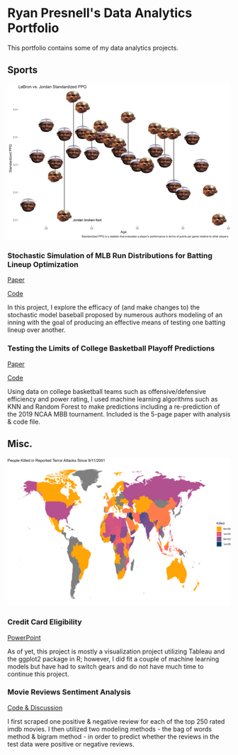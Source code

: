 # Ryan Presnell's Data Analytics Portfolio
This portfolio contains some of my data analytics projects.

## Sports

![Lebron vs. Jordan](lebronvsjordan.png)

### Stochastic Simulation of MLB Run Distributions for Batting Lineup Optimization

[Paper](MLBPaper.docx)

[Code]()

In this project, I explore the efficacy of (and make changes to) the stochastic model baseball proposed by numerous authors modeling of an inning with the goal of producing an effective means of testing one batting lineup over another.

### Testing the Limits of College Basketball Playoff Predictions

[Paper](College-Basketball-Analysis.docx)

[Code](College-Basketball-Analysis-Code.html)

Using data on college basketball teams such as offensive/defensive efficiency and power rating, I used machine learning algorithms such as KNN and Random Forest to make predictions including a re-prediction of the 2019 NCAA MBB tournament. Included is the 5-page paper with analysis & code file. 

## Misc.

![Map](map.png)

### Credit Card Eligibility 

[PowerPoint](Credit-Card-Eligibility-PPT.pptx)

As of yet, this project is mostly a visualization project utilizing Tableau and the ggplot2 package in R; however, I did fit a couple of machine learning models but have had to switch gears and do not have much time to continue this project.

### Movie Reviews Sentiment Analysis

[Code & Discussion](reviews-sentiment-analysis.html)

I first scraped one positive & negative review for each of the top 250 rated imdb movies. I then utilized two modeling methods - the bag of words method & bigram method - in order to predict whether the reviews in the test data were positive or negative reviews. 
